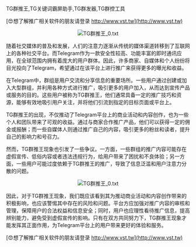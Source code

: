 TG群推王,TG关键词霸屏助手,TG群发器,TG群控工具

[😍想了解推广相关软件的朋友请登录 http://www.vst.tw](http://www.vst.tw)

 <center><img src="https://vst.tw/MP4/tuiguang/png/1.png" alt="TG群推王_0.txt"></center>

随着社交媒体的普及和发展，人们的注意力逐渐从传统的媒体渠道转移到了互联网上的各种社交平台。而Telegram作为一款安全性较高、功能丰富的即时通讯应用，在全球范围内拥有着庞大的用户群体。因此，许多商家、自媒体和个人纷纷将目光投向了Telegram，希望通过在该平台上进行推广来获得更多的曝光和收益。

在Telegram中，群组是用户交流和分享信息的重要场所。一些用户通过创建或加入大型群组，并利用各种方式进行推广，吸引更多的用户加入，从而达到宣传产品或服务的目的。这些用户被称为TG群推王，他们通常具备一定的推广技巧和资源，能够有效地吸引用户关注，并将他们引流到指定的目标页面或平台上。

TG群推王的出现，不仅推动了Telegram平台上的商业活动和内容创作，也为一些个人和团队带来了可观的收益。通过与商家合作推广产品，他们可以获得一定的佣金或报酬；而一些自媒体人则通过推广自己的内容，吸引更多的粉丝和读者，提升自己的影响力和号召力。

然而，TG群推王现象也引发了一些争议。一方面，一些群组的推广内容可能存在虚假宣传、低俗内容或者违法违规行为，给用户带来了困扰和不良体验；另一方面，一些用户可能过度依赖于TG群推王的推广，导致了信息泛滥和用户注意力分散的问题。

 <center><img src="https://vst.tw/MP4/tuiguang/png/0.png" alt="TG群推王_0.txt"></center>

因此，对于TG群推王现象，我们既应该看到其为推动商业活动和内容创作带来的积极影响，也应该警惕其中存在的风险和问题。平台方应加强对推广内容的审核和管理，保障用户的合法权益和信息安全；同时，用户也应理性看待推广信息，提高辨别能力，避免受到虚假宣传的影响。只有在双方共同努力下，TG群推王现象才能发挥其正面作用，为Telegram平台上的用户带来更好的体验和服务。

[😍想了解推广相关软件的朋友请登录 http://www.vst.tw](http://www.vst.tw)



